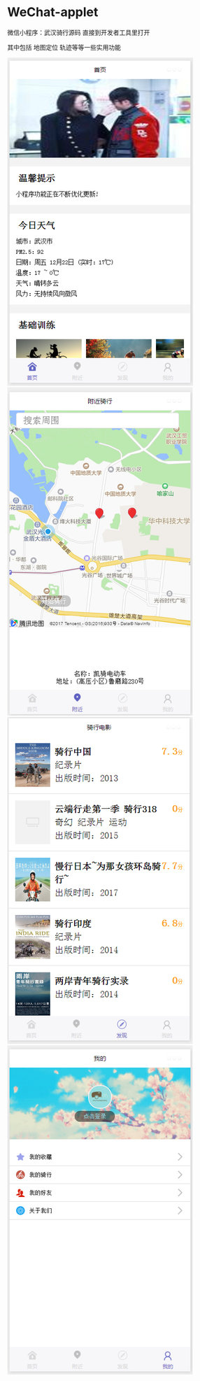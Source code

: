 # WeChat-applet

微信小程序：武汉骑行源码 直接到开发者工具里打开


其中包括 地图定位 轨迹等等一些实用功能


![image](https://github.com/pk110/WeChat-applet/blob/master/images/myindex.png)
![image](https://github.com/pk110/WeChat-applet/blob/master/images/mymap.png)
![image](https://github.com/pk110/WeChat-applet/blob/master/images/moviesList.png)
![image](https://github.com/pk110/WeChat-applet/blob/master/images/myme.png)
